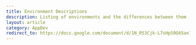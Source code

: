 ```yaml
---
title: Environment Descriptions
description: Listing of environments and the differences between them
layout: article
category: AppDev
redirect_to: https://docs.google.com/document/d/1N_R53Cjk-L7sHpS0G65an1_l4s8B9KRzgFRU27-WAfs/
---
```

